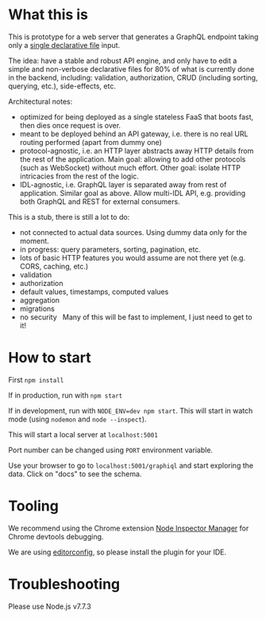 # What this is

This is prototype for a web server that generates a GraphQL endpoint taking only a [single declarative file](https://github.com/autoserver-org/autoserver/blob/master/src/idl/example.json) input.

The idea:
have a stable and robust API engine, and only have to edit a simple and non-verbose declarative files for 80% of what is currently done in the backend, including: validation, authorization, CRUD (including sorting, querying, etc.), side-effects, etc.

Architectural notes:
  - optimized for being deployed as a single stateless FaaS that boots fast, then dies once request is over.
  - meant to be deployed behind an API gateway, i.e. there is no real URL routing performed (apart from dummy one)
  - protocol-agnostic, i.e. an HTTP layer abstracts away HTTP details from the rest of the application. Main goal: allowing to add other protocols (such as WebSocket) without much effort. Other goal: isolate HTTP intricacies from the rest of the logic.
  - IDL-agnostic, i.e. GraphQL layer is separated away from rest of application. Similar goal as above. Allow multi-IDL API, e.g. providing both GraphQL and REST for external consumers.

This is a stub, there is still a lot to do:
  - not connected to actual data sources. Using dummy data only for the moment.
  - in progress: query parameters, sorting, pagination, etc.
  - lots of basic HTTP features you would assume are not there yet (e.g. CORS, caching, etc.)
  - validation
  - authorization
  - default values, timestamps, computed values
  - aggregation
  - migrations
  - no security
  
Many of this will be fast to implement, I just need to get to it!

# How to start

First `npm install`

If in production, run with `npm start`

If in development, run with `NODE_ENV=dev npm start`. This will start in watch mode (using `nodemon` and `node --inspect`).

This will start a local server at `localhost:5001`

Port number can be changed using `PORT` environment variable.

Use your browser to go to `localhost:5001/graphiql` and start exploring the data. Click on "docs" to see the schema.

# Tooling

We recommend using the Chrome extension [Node Inspector Manager](https://github.com/june07/NIM) for Chrome devtools debugging.

We are using [editorconfig](http://editorconfig.org/), so please install the plugin for your IDE.

# Troubleshooting

Please use Node.js v7.7.3